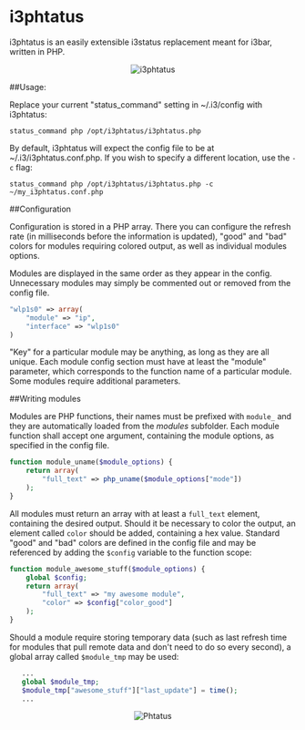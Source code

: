 # i3phtatus
i3phtatus is an easily extensible i3status replacement meant for i3bar, written in PHP.

<p align="center">
  <img alt="i3phtatus" src="https://i.imgur.com/6GGURq0.png" />
</p>

##Usage:

Replace your current "status_command" setting in ~/.i3/config with i3phtatus:

`status_command php /opt/i3phtatus/i3phtatus.php`

By default, i3phtatus will expect the config file to be at ~/.i3/i3phtatus.conf.php. If you wish to specify a different location, use the `-c` flag:

`status_command php /opt/i3phtatus/i3phtatus.php -c ~/my_i3phtatus.conf.php`

##Configuration

Configuration is stored in a PHP array. There you can configure the refresh rate (in milliseconds before the information is updated), "good" and "bad" colors for modules requiring colored output, as well as individual modules options.

Modules are displayed in the same order as they appear in the config. Unnecessary modules may simply be commented out or removed from the config file.

```php
"wlp1s0" => array(
    "module" => "ip",
    "interface" => "wlp1s0"
)
```

"Key" for a particular module may be anything, as long as they are all unique. Each module config section must have at least the "module" parameter, which corresponds to the function name of a particular module. Some modules require additional parameters.

##Writing modules

Modules are PHP functions, their names must be prefixed with `module_` and they are automatically loaded from the *modules* subfolder. Each module function shall accept one argument, containing the module options, as specified in the config file.

```php
function module_uname($module_options) {
    return array(
        "full_text" => php_uname($module_options["mode"])
    );
}
```

All modules must return an array with at least a `full_text` element, containing the desired output. Should it be necessary to color the output, an element called `color` should be added, containing a hex value. Standard "good" and "bad" colors are defined in the config file and may be referenced by adding the `$config` variable to the function scope:

```php
function module_awesome_stuff($module_options) {
    global $config;
    return array(
        "full_text" => "my awesome module",
        "color" => $config["color_good"]
    );
}
```

Should a module require storing temporary data (such as last refresh time for modules that pull remote data and don't need to do so every second), a global array called `$module_tmp` may be used:

```php
   ...
   global $module_tmp;
   $module_tmp["awesome_stuff"]["last_update"] = time();
   ...
```
<p align="center">
  <img alt="Phtatus" src="https://i.imgur.com/NZ7qKDv.png" />
</p>

